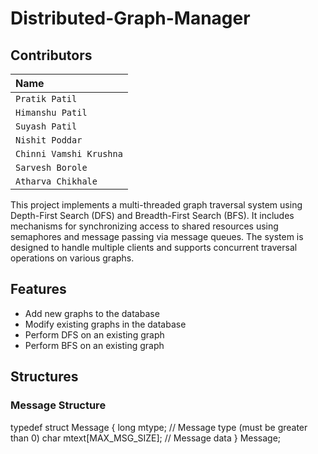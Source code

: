# Distributed-Graph-Manager

## Contributors
| Name |
| :-------- |
| `Pratik Patil` |
| `Himanshu Patil` |
| `Suyash Patil` |
| `Nishit Poddar` |
| `Chinni Vamshi Krushna` |
| `Sarvesh Borole` |
| `Atharva Chikhale` |

This project implements a multi-threaded graph traversal system using Depth-First Search (DFS) and Breadth-First Search (BFS). It includes mechanisms for synchronizing access to shared resources using semaphores and message passing via message queues. The system is designed to handle multiple clients and supports concurrent traversal operations on various graphs.

## Features

- Add new graphs to the database
- Modify existing graphs in the database
- Perform DFS on an existing graph
- Perform BFS on an existing graph

## Structures

### Message Structure
typedef struct Message {
    long mtype;               // Message type (must be greater than 0)
    char mtext[MAX_MSG_SIZE]; // Message data
} Message;

